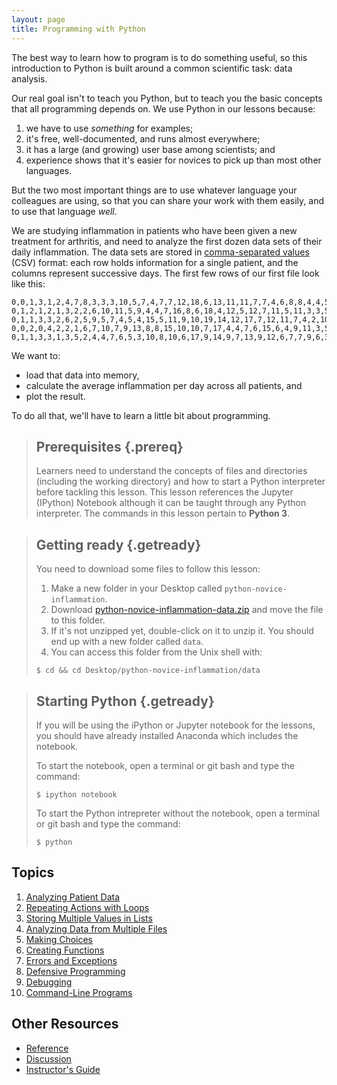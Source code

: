 ```yaml
---
layout: page
title: Programming with Python
---
```

The best way to learn how to program is to do something useful,
so this introduction to Python is built around a common scientific task:
data analysis.

Our real goal isn't to teach you Python,
but to teach you the basic concepts that all programming depends on.
We use Python in our lessons because:

1.  we have to use *something* for examples;
2.  it's free, well-documented, and runs almost everywhere;
3.  it has a large (and growing) user base among scientists; and
4.  experience shows that it's easier for novices to pick up than most other languages.

But the two most important things are
to use whatever language your colleagues are using,
so that you can share your work with them easily,
and to use that language *well*.

We are studying inflammation in patients who have been given a new treatment for arthritis,
and need to analyze the first dozen data sets of their daily inflammation.
The data sets are stored in [comma-separated values](reference.html#comma-separated-values) (CSV) format:
each row holds information for a single patient,
and the columns represent successive days.
The first few rows of our first file look like this:

~~~
0,0,1,3,1,2,4,7,8,3,3,3,10,5,7,4,7,7,12,18,6,13,11,11,7,7,4,6,8,8,4,4,5,7,3,4,2,3,0,0
0,1,2,1,2,1,3,2,2,6,10,11,5,9,4,4,7,16,8,6,18,4,12,5,12,7,11,5,11,3,3,5,4,4,5,5,1,1,0,1
0,1,1,3,3,2,6,2,5,9,5,7,4,5,4,15,5,11,9,10,19,14,12,17,7,12,11,7,4,2,10,5,4,2,2,3,2,2,1,1
0,0,2,0,4,2,2,1,6,7,10,7,9,13,8,8,15,10,10,7,17,4,4,7,6,15,6,4,9,11,3,5,6,3,3,4,2,3,2,1
0,1,1,3,3,1,3,5,2,4,4,7,6,5,3,10,8,10,6,17,9,14,9,7,13,9,12,6,7,7,9,6,3,2,2,4,2,0,1,1
~~~

We want to:

*   load that data into memory,
*   calculate the average inflammation per day across all patients, and
*   plot the result.

To do all that, we'll have to learn a little bit about programming.

> ## Prerequisites {.prereq}
>
> Learners need to understand the concepts of files and directories
> (including the working directory) and how to start a Python
> interpreter before tackling this lesson. This lesson references the Jupyter (IPython)
> Notebook although it can be taught through any Python interpreter.
> The commands in this lesson pertain to **Python 3**.

> ## Getting ready {.getready}
>
> You need to download some files to follow this lesson:
>
> 1. Make a new folder in your Desktop called `python-novice-inflammation`.
> 2. Download [python-novice-inflammation-data.zip](./python-novice-inflammation-data.zip) and move the file to this folder.
> 3. If it's not unzipped yet, double-click on it to unzip it. You should end up with a new folder called `data`.
> 4. You can access this folder from the Unix shell with:
>
> ~~~ {.input}
> $ cd && cd Desktop/python-novice-inflammation/data
> ~~~

> ## Starting Python {.getready}
>
> If you will be using the iPython or Jupyter notebook for the lessons, you should have already installed Anaconda which includes the notebook.
>
> To start the notebook, open a terminal or git bash and type the command:
>
> ~~~ {.input}
> $ ipython notebook
> ~~~
>
> To start the Python intrepreter without the notebook, open a terminal or git bash and type the command:
>
> ~~~ {.input}
> $ python
> ~~~

## Topics

1.  [Analyzing Patient Data](01-numpy.html)
2.  [Repeating Actions with Loops](02-loop.html)
3.  [Storing Multiple Values in Lists](03-lists.html)
4.  [Analyzing Data from Multiple Files](04-files.html)
5.  [Making Choices](05-cond.html)
6.  [Creating Functions](06-func.html)
7.  [Errors and Exceptions](07-errors.html)
8.  [Defensive Programming](08-defensive.html)
9.  [Debugging](09-debugging.html)
10.  [Command-Line Programs](10-cmdline.html)


## Other Resources

*   [Reference](reference.html)
*   [Discussion](discussion.html)
*   [Instructor's Guide](instructors.html)
